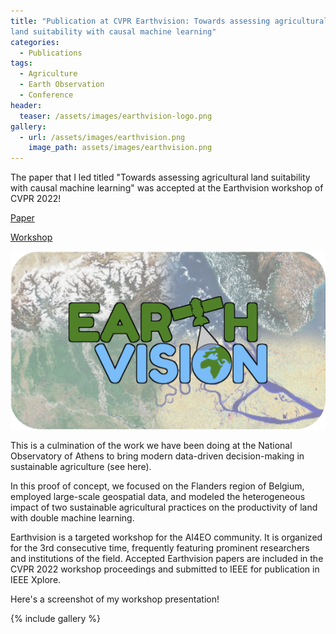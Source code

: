 ```yaml
---
title: "Publication at CVPR Earthvision: Towards assessing agricultural
land suitability with causal machine learning"
categories:
  - Publications
tags:
  - Agriculture
  - Earth Observation
  - Conference
header:
  teaser: /assets/images/earthvision-logo.png
gallery:
  - url: /assets/images/earthvision.png
    image_path: assets/images/earthvision.png
---
```


The paper that I led titled "Towards assessing agricultural land suitability with causal machine
learning" was accepted at the Earthvision workshop of CVPR 2022!

[Paper](https://openaccess.thecvf.com/content/CVPR2022W/EarthVision/papers/Giannarakis_Towards_Assessing_Agricultural_Land_Suitability_With_Causal_Machine_Learning_CVPRW_2022_paper.pdf)

[Workshop](https://www.grss-ieee.org/events/earthvision-2022/)

![](/assets/images/earthvision-logo.png)

This is a culmination of the work we have been doing at the National Observatory of Athens
to bring modern data-driven decision-making in sustainable agriculture (see here).

In this proof of concept, we focused on the Flanders region of Belgium, employed 
large-scale geospatial data, and modeled the
heterogeneous impact of two sustainable agricultural practices on the productivity of land
with double machine learning.

Earthvision is a targeted workshop for the AI4EO community. It is organized for the 3rd consecutive
time, frequently featuring prominent researchers and institutions of the field.
Accepted Earthvision papers are included in the CVPR 2022 workshop proceedings
and submitted to IEEE for publication in IEEE Xplore.

Here's a screenshot of my workshop presentation!

{% include gallery %}